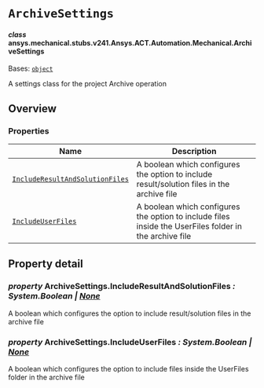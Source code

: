 # `ArchiveSettings`

<a id="ansys.mechanical.stubs.v241.Ansys.ACT.Automation.Mechanical.ArchiveSettings"></a>

#### *class* ansys.mechanical.stubs.v241.Ansys.ACT.Automation.Mechanical.ArchiveSettings

Bases: [`object`](https://docs.python.org/3/library/functions.html#object)

A settings class for the project Archive operation

<!-- !! processed by numpydoc !! -->

<a id="overview"></a>

## Overview

### Properties

| Name | Description |
|-----------------------------------------------------------------------------------------------------------------------------------------------------------|--------------------------------------------------------------------------------------------------------|
| [`IncludeResultAndSolutionFiles`](#ArchiveSettings.IncludeResultAndSolutionFiles)   | A boolean which configures the option to include result/solution files in the archive file             |
| [`IncludeUserFiles`](#ArchiveSettings.IncludeUserFiles)                             | A boolean which configures the option to include files inside the UserFiles folder in the archive file |

<a id="property-detail"></a>

## Property detail

<a id="ArchiveSettings.IncludeResultAndSolutionFiles"></a>

### *property* ArchiveSettings.IncludeResultAndSolutionFiles *: System.Boolean | [None](https://docs.python.org/3/library/constants.html#None)*

A boolean which configures the option to include result/solution files in the archive file

<!-- !! processed by numpydoc !! -->

<a id="ArchiveSettings.IncludeUserFiles"></a>

### *property* ArchiveSettings.IncludeUserFiles *: System.Boolean | [None](https://docs.python.org/3/library/constants.html#None)*

A boolean which configures the option to include files inside the UserFiles folder in the archive file

<!-- !! processed by numpydoc !! -->

